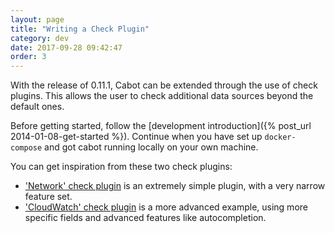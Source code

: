 ```yaml
---
layout: page
title: "Writing a Check Plugin"
category: dev
date: 2017-09-28 09:42:47
order: 3
---
```


With the release of 0.11.1, Cabot can be extended through the use of check plugins. This allows the user to check additional data sources beyond the default ones.

Before getting started, follow the [development introduction]({% post_url 2014-01-08-get-started %}). Continue when you have set up `docker-compose` and got cabot running locally on your own machine.

You can get inspiration from these two check plugins:

* ['Network' check plugin](https://github.com/cabotapp/cabot-check-network) is an extremely simple plugin, with a very narrow feature set.
* ['CloudWatch' check plugin](https://github.com/cabotapp/cabot-check-cloudwatch) is a more advanced example, using more specific fields and advanced features like autocompletion.
